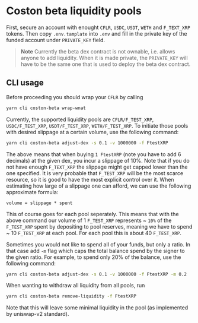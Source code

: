 # Coston beta liquidity pools

First, secure an account with enought `CFLR`, `USDC`, `USDT`, `WETH` and `F_TEXT_XRP` tokens. Then copy `.env.tamplate` into `.env` and fill in the private key of the funded account under `PRIVATE_KEY` field.

> **Note**
> Currently the beta dex contract is not ownable, i.e. allows anyone to add liquidity. When it is made private, the `PRIVATE_KEY` will have to be the same one that is used to deploy the beta dex contract.

## CLI usage

Before proceeding you should wrap your `CFLR` by calling

```bash
yarn cli coston-beta wrap-wnat
```

Currently, the supported liquidity pools are `CFLR/F_TEST_XRP`, `USDC/F_TEST_XRP`, `USDT/F_TEST_XRP`, `WETH/F_TEST_XRP`. To initiate those pools with desired slippage at a certain volume, use the following command:

```bash
yarn cli coston-beta adjust-dex -s 0.1 -v 1000000 -f FtestXRP
```

The above means that when buying `1 FtestXRP` (note you have to add 6 decimals) at the given dex, you incur a slippage of 10%. Note that if you do not have enough `F_TEXT_XRP` the slippage might get capped lower than the one specified. It is very probable that `F_TEST_XRP` will be the most scarce resource, so it is good to have the most explicit control over it. When estimating how large of a slippage one can afford, we can use the following approximate formula:

```
volume = slippage * spent
```

This of course goes for each pool seperately. This means that with the above command our volume of 1 `F_TEST_XRP` represents ~ `10%` of the `F_TEST_XRP` spent by depositing to pool reserves, meaning we have to spend ~ 10 `F_TEST_XRP` at each pool. For each pool this is about 40 `F_TEST_XRP`.

Sometimes you would not like to spend all of your funds, but only a ratio. In that case add `-m` flag which caps the total balance spend by the signer to the given ratio. For example, to spend only 20% of the balance, use the following command:

```bash
yarn cli coston-beta adjust-dex -s 0.1 -v 1000000 -f FtestXRP -m 0.2
```

When wanting to withdraw all liquidity from all pools, run

```bash
yarn cli coston-beta remove-liquidity -f FtestXRP
```

Note that this will leave some minimal liquidity in the pool (as implemented by uniswap-v2 standard).